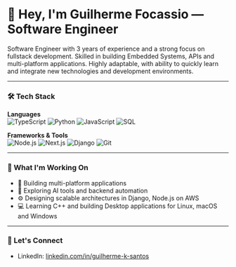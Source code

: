 # 👋 Hey, I'm Guilherme Focassio — Software Engineer

Software Engineer with 3 years of experience and a strong focus on fullstack development. Skilled in building Embedded Systems, APIs and multi-platform applications. Highly adaptable, with ability to quickly learn and integrate new technologies and development environments.

---

### 🛠️ Tech Stack

**Languages**  
![TypeScript](https://img.shields.io/badge/-TypeScript-3178C6?style=flat-square&logo=typescript&logoColor=white)
![Python](https://img.shields.io/badge/-Python-3776AB?style=flat-square&logo=python&logoColor=white)
![JavaScript](https://img.shields.io/badge/-JavaScript-F7DF1E?style=flat-square&logo=javascript&logoColor=black)
![SQL](https://img.shields.io/badge/-SQL-4479A1?style=flat-square&logo=postgresql&logoColor=white)

**Frameworks & Tools**  
![Node.js](https://img.shields.io/badge/-Node.js-339933?style=flat-square&logo=nodedotjs&logoColor=white)
![Next.js](https://img.shields.io/badge/-Next.js-000000?style=flat-square&logo=nextdotjs&logoColor=white)
![Django](https://img.shields.io/badge/-Django-092E20?style=flat-square&logo=django&logoColor=white)
![Git](https://img.shields.io/badge/-Git-F05032?style=flat-square&logo=git&logoColor=white)

---

### 🚀 What I'm Working On
- 📱 Building multi-platform applications
- 🤖 Exploring AI tools and backend automation
- ⚙️ Designing scalable architectures in Django, Node.js on AWS
- 💻 Learning C++ and building Desktop applications for Linux, macOS and Windows

---

### 🤝 Let's Connect

- LinkedIn: [linkedin.com/in/guilherme-k-santos](https://linkedin.com/in/guilherme-k-santos)
